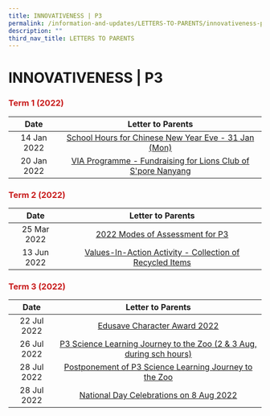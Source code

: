 ```yaml
---
title: INNOVATIVENESS | P3
permalink: /information-and-updates/LETTERS-TO-PARENTS/innovativeness-p3
description: ""
third_nav_title: LETTERS TO PARENTS
---
```

# INNOVATIVENESS | P3

### <span style = "color: #c81b1b"> <b>Term 1 (2022)</b> </span>

<table>
<thead>
  <tr>
    <th style="text-align: center;">Date</th>
    <th style="text-align: center;">Letter to Parents</th>
  </tr>
</thead>
<tbody style="text-align: center;">
  <tr>
    <td>14 Jan 2022</td>
    <td><a href="https://jurongwestpri-moe-edu-sg-admin.cwp.sg/qql/slot/u363/2022%20Letters%20to%20Parents/020%20Sch%20Hours%20on%20CNY%20Eve%2031%20Jan%202022.pdf" target="_blank">School Hours for Chinese New Year Eve - 31 Jan (Mon)</a><br></td>
  </tr>
  <tr>
    <td> 20 Jan 2022</td>
    <td><a href="https://jurongwestpri-moe-edu-sg-admin.cwp.sg/qql/slot/u363/2022%20Letters%20to%20Parents/022%20VIA%20Programme%20Fundraising%20for%20Lions%20Club%20of%20Singapore%20Nanyang.pdf" target="_blank">VIA Programme - Fundraising for Lions Club of S'pore Nanyang </a></td>
  </tr>
</tbody>
</table>

### <span style = "color: #c81b1b"> <b>Term 2 (2022)</b> </span>

<table>
<thead>
  <tr>
    <th style="text-align: center;">Date</th>
    <th style="text-align: center;">Letter to Parents</th>
  </tr>
</thead>
<tbody style="text-align: center;">
  <tr>
    <td>25 Mar 2022</td>
    <td><a href="https://jurongwestpri-moe-edu-sg-admin.cwp.sg/qql/slot/u363/2022%20Letters%20to%20Parents/029%20P3%20Modes%20of%20Assessments%20Letter%20to%20Parents.pdf" target="_blank">2022 Modes of Assessment for P3</a></td>
  </tr>
  <tr>
    <td> 13 Jun 2022</td>
    <td> <a href="https://jurongwestpri-moe-edu-sg-admin.cwp.sg/qql/slot/u363/2022%20Letters%20to%20Parents/Term%202/044%20Collection%20of%20Recycled%20items.pdf" target="_blank">Values-In-Action Activity - Collection of Recycled Items</a></td>
  </tr>
</tbody>
</table>

### <span style = "color: #c81b1b"> <b>Term 3 (2022)</b> </span>

<table>
<thead>
  <tr>
    <th style="text-align: center;">Date</th>
    <th style="text-align: center;">Letter to Parents</th>
  </tr>
</thead>
<tbody style="text-align: center;">
  <tr>
    <td>22 Jul 2022</td>
    <td><a href="https://jurongwestpri-moe-edu-sg-admin.cwp.sg/qql/slot/u363/2022%20Letters%20to%20Parents/Term%203/050%20ECHA%20letter%20to%20parents%202022.pdf" target="_blank">Edusave Character Award 2022</a></td>
  </tr>
  <tr>
    <td> 26 Jul 2022</td>
    <td><a href="https://jurongwestpri-moe-edu-sg-admin.cwp.sg/qql/slot/u363/2022%20Letters%20to%20Parents/Term%203/055%20P3%20Learning%20Journey%20to%20Singapore%20Zoo%202022.pdf" target="_blank"> P3 Science Learning Journey to the Zoo (2 &amp; 3 Aug, during sch hours)</a></td>
  </tr>
  <tr>
    <td> 28 Jul 2022</td>
    <td> <a href="https://jurongwestpri-moe-edu-sg-admin.cwp.sg/qql/slot/u363/2022%20Letters%20to%20Parents/Term%203/059%20Postponement%20P3%20Learning%20Journey%20to%20Singapore%20Zoo%202022.pdf" target="_blank">Postponement of P3 Science Learning Journey to the Zoo</a></td>
  </tr>
  <tr>
    <td> 28 Jul 2022</td>
    <td> <a href="https://jurongwestpri-moe-edu-sg-admin.cwp.sg/qql/slot/u363/2022%20Letters%20to%20Parents/Term%203/058%20National%20Day%20Celebrations%20on%208%20Aug%202022.pdf" target="_blank">National Day Celebrations on 8 Aug 2022</a></td>
  </tr>
</tbody>
</table>